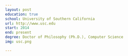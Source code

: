```yaml
---
layout: post
education: true
school: University of Southern California
url: http://www.usc.edu 
start: 2014
end: present
degree: Doctor of Philosophy (Ph.D.), Computer Science
img: usc.png

---
```


